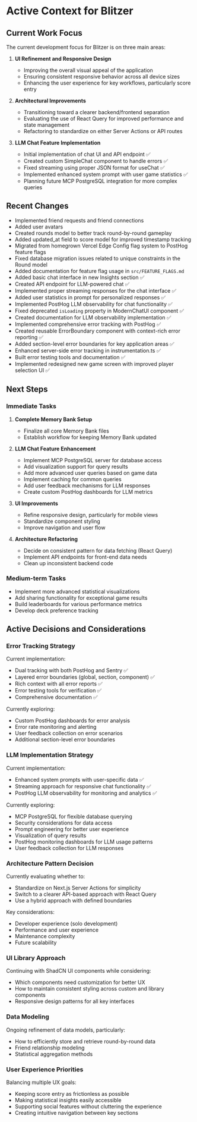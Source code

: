# Active Context for Blitzer

## Current Work Focus

The current development focus for Blitzer is on three main areas:

1. **UI Refinement and Responsive Design**

   - Improving the overall visual appeal of the application
   - Ensuring consistent responsive behavior across all device sizes
   - Enhancing the user experience for key workflows, particularly score entry

2. **Architectural Improvements**

   - Transitioning toward a clearer backend/frontend separation
   - Evaluating the use of React Query for improved performance and state management
   - Refactoring to standardize on either Server Actions or API routes

3. **LLM Chat Feature Implementation**
   - Initial implementation of chat UI and API endpoint ✅
   - Created custom SimpleChat component to handle errors ✅
   - Fixed streaming using proper JSON format for useChat ✅
   - Implemented enhanced system prompt with user game statistics ✅
   - Planning future MCP PostgreSQL integration for more complex queries

## Recent Changes

- Implemented friend requests and friend connections
- Added user avatars
- Created rounds model to better track round-by-round gameplay
- Added updated_at field to score model for improved timestamp tracking
- Migrated from homegrown Vercel Edge Config flag system to PostHog feature flags
- Fixed database migration issues related to unique constraints in the Round model
- Added documentation for feature flag usage in `src/FEATURE_FLAGS.md`
- Added basic chat interface in new Insights section ✅
- Created API endpoint for LLM-powered chat ✅
- Implemented proper streaming responses for the chat interface ✅
- Added user statistics in prompt for personalized responses ✅
- Implemented PostHog LLM observability for chat functionality ✅
- Fixed deprecated `isLoading` property in ModernChatUI component ✅
- Created documentation for LLM observability implementation ✅
- Implemented comprehensive error tracking with PostHog ✅
- Created reusable ErrorBoundary component with context-rich error reporting ✅
- Added section-level error boundaries for key application areas ✅
- Enhanced server-side error tracking in instrumentation.ts ✅
- Built error testing tools and documentation ✅
- Implemented redesigned new game screen with improved player selection UI ✅

## Next Steps

### Immediate Tasks

1. **Complete Memory Bank Setup**

   - Finalize all core Memory Bank files
   - Establish workflow for keeping Memory Bank updated

2. **LLM Chat Feature Enhancement**

   - Implement MCP PostgreSQL server for database access
   - Add visualization support for query results
   - Add more advanced user queries based on game data
   - Implement caching for common queries
   - Add user feedback mechanisms for LLM responses
   - Create custom PostHog dashboards for LLM metrics

3. **UI Improvements**

   - Refine responsive design, particularly for mobile views
   - Standardize component styling
   - Improve navigation and user flow

4. **Architecture Refactoring**
   - Decide on consistent pattern for data fetching (React Query)
   - Implement API endpoints for front-end data needs
   - Clean up inconsistent backend code

### Medium-term Tasks

- Implement more advanced statistical visualizations
- Add sharing functionality for exceptional game results
- Build leaderboards for various performance metrics
- Develop deck preference tracking

## Active Decisions and Considerations

### Error Tracking Strategy

Current implementation:

- Dual tracking with both PostHog and Sentry ✅
- Layered error boundaries (global, section, component) ✅
- Rich context with all error reports ✅
- Error testing tools for verification ✅
- Comprehensive documentation ✅

Currently exploring:

- Custom PostHog dashboards for error analysis
- Error rate monitoring and alerting
- User feedback collection on error scenarios
- Additional section-level error boundaries

### LLM Implementation Strategy

Current implementation:

- Enhanced system prompts with user-specific data ✅
- Streaming approach for responsive chat functionality ✅
- PostHog LLM observability for monitoring and analytics ✅

Currently exploring:

- MCP PostgreSQL for flexible database querying
- Security considerations for data access
- Prompt engineering for better user experience
- Visualization of query results
- PostHog monitoring dashboards for LLM usage patterns
- User feedback collection for LLM responses

### Architecture Pattern Decision

Currently evaluating whether to:

- Standardize on Next.js Server Actions for simplicity
- Switch to a clearer API-based approach with React Query
- Use a hybrid approach with defined boundaries

Key considerations:

- Developer experience (solo development)
- Performance and user experience
- Maintenance complexity
- Future scalability

### UI Library Approach

Continuing with ShadCN UI components while considering:

- Which components need customization for better UX
- How to maintain consistent styling across custom and library components
- Responsive design patterns for all key interfaces

### Data Modeling

Ongoing refinement of data models, particularly:

- How to efficiently store and retrieve round-by-round data
- Friend relationship modeling
- Statistical aggregation methods

### User Experience Priorities

Balancing multiple UX goals:

- Keeping score entry as frictionless as possible
- Making statistical insights easily accessible
- Supporting social features without cluttering the experience
- Creating intuitive navigation between key sections
